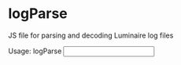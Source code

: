 # logParse
JS file for parsing and decoding Luminaire log files

Usage: logParse <input file name>

